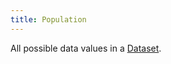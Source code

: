 ```yaml
---
title: Population
---
```

All possible data values in a [Dataset](danielesalvatore/data-analysts/foundations/dataset.md).